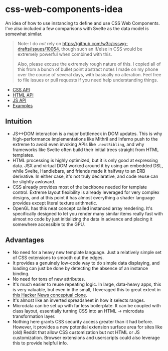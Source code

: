 # css-web-components-idea
An idea of how to use instancing to define and use CSS Web Components. I've also included a few comparisons with Svelte as the data model is somewhat similar.

> Note: I do *not* rely on https://github.com/w3c/csswg-drafts/issues/10064, though such an if/else in CSS would be extremely powerful when combined with this.
>
> Also, please excuse the extremely rough nature of this. I copied all of this from a bunch of bullet point abstract notes I made on my phone over the course of several days, with basically no alteration. Feel free to file issues or pull requests if you need help understanding things.

- [CSS API](./css.md)
- [HTML API](./html.md)
- [JS API](./js.md)
- [Examples](./examples/)

## Intuition

- JS<->DOM interaction is a major bottleneck in DOM updates. This is why high-performance implementations like Mithril and Inferno push to the extreme to avoid even invoking APIs like `.nextSibling`, and why frameworks like Svelte often build their initial trees straight from HTML templates.
- HTML processing is highly optimized, but it is only good at expressing data. JSX and virtual DOM worked around it by using an embedded DSL, while Svelte, Handlebars, and friends made it halfway to an ERB derivative. In either case, it's not truly declarative, and code reuse can be slightly awkward.
- CSS already provides most of the backbone needed for template control. Extreme layout flexibility is already leveraged for very complex designs, and at this point it has almost everything a shader language provides except literal texture arithmetic.
- OpenGL has this neat concept called instanced array rendering. It's specifically designed to let you render many similar items really fast with almost no code by just initializing the data in advance and placing it somewhere accessible to the GPU.

## Advantages

- No need for a heavy new template language. Just a relatively simple set of CSS extensions to smooth out the edges.
- It provides a genuinely low-code way to do simple data displaying, and loading can just be done by detecting the absence of an instance binding.
- No need for tons of new attributes.
- It's much easier to reuse repeating logic. In large, data-heavy apps, this is very valuable, but even in the small, I leveraged this to great extent in [this Hacker News conceptual clone](./examples/hacker-news.html).
- It's almost like an inverted spreadsheet in how it selects ranges.
- Microdata can be set up with far less boilerplate. It can be coupled with class layout, essentially turning CSS into an HTML -> microdata transformation layer.
- Nothing here grants CSS security access greater than it had before. However, it provides a new potential extension surface area for sites like (old) Reddit that allow CSS customization but not HTML or JS customization. Browser extensions and userscripts could also leverage this to provide helpful info.
